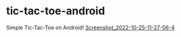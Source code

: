 # tic-tac-toe-android
Simple Tic-Tac-Toe on Android!
[Screenshot_2022-10-25-11-27-06-4](https://user-images.githubusercontent.com/113230023/197695510-b864987a-1daf-4c2f-af39-1ad4fcab7e4c.jpg)
